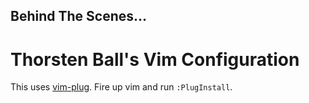 ## Behind The Scenes...
# Thorsten Ball's Vim Configuration

This uses [vim-plug](https://github.com/junegunn/vim-plug). Fire up vim and run
`:PlugInstall`.
